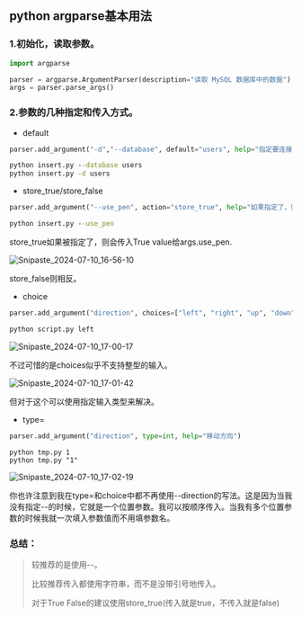 ## python argparse基本用法



### 1.初始化，读取参数。

```python
import argparse

parser = argparse.ArgumentParser(description="读取 MySQL 数据库中的数据")
args = parser.parse_args()
```



### 2.参数的几种指定和传入方式。

* default

```python
parser.add_argument("-d","--database", default="users", help="指定要连接的数据库名称")
```

```cmd
python insert.py --database users
python insert.py -d users
```

* store_true/store_false

```python
parser.add_argument("--use_pen", action="store_true", help="如果指定了，则会使用pen")
```

```cmd
python insert.py --use_pen
```

store_true如果被指定了，则会传入True value给args.use_pen.

![Snipaste_2024-07-10_16-56-10](https://image.baidu.com/search/down?url=https://img9.doubanio.com/view/photo/l/public/p2910449796.webp)

store_false则相反。

* choice

```python
parser.add_argument("direction", choices=["left", "right", "up", "down"], help="移动方向")
```

```cmd
python script.py left
```

![Snipaste_2024-07-10_17-00-17](https://image.baidu.com/search/down?url=https://img1.doubanio.com/view/photo/l/public/p2910449798.webp)

不过可惜的是choices似乎不支持整型的输入。

![Snipaste_2024-07-10_17-01-42](https://image.baidu.com/search/down?url=https://img3.doubanio.com/view/photo/l/public/p2910449797.webp)

但对于这个可以使用指定输入类型来解决。

* type=

```python
parser.add_argument("direction", type=int, help="移动方向")
```

```
python tmp.py 1
python tmp.py "1"
```

![Snipaste_2024-07-10_17-02-19](https://image.baidu.com/search/down?url=https://img1.doubanio.com/view/photo/l/public/p2910449799.webp)

你也许注意到我在type=和choice中都不再使用--direction的写法。这是因为当我没有指定--的时候，它就是一个位置参数。我可以按顺序传入。当我有多个位置参数的时候我就一次填入参数值而不用填参数名。

### 总结：

> 较推荐的是使用--。
>
> 比较推荐传入都使用字符串，而不是没带引号地传入。
>
> 对于True False的建议使用store_true(传入就是true，不传入就是false)
